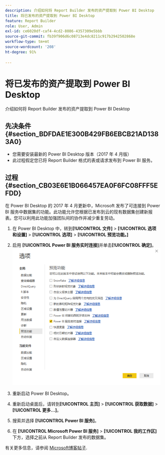 ```yaml
---
description: 介绍如何将 Report Builder 发布的资产提取到 Power BI Desktop
title: 将已发布的资产提取到 Power BI Desktop
feature: Report Builder
role: User, Admin
exl-id: ce6020df-caf4-4cd2-8086-4357309e5bbb
source-git-commit: fb39f906d6c08713e4dc8211c917b2942502868e
workflow-type: tm+mt
source-wordcount: '208'
ht-degree: 91%

---
```


# 将已发布的资产提取到 Power BI Desktop

介绍如何将 Report Builder 发布的资产提取到 Power BI Desktop

## 先决条件 {#section_BDFDAE1E300B429FB6EBCB21AD1383A0}

* 您需要安装最新的 Power BI Desktop 版本（2017 年 4 月版）
* 此过程假定您已将 Report Builder 格式的表或请求发布到 Power BI 服务。

## 过程 {#section_CB03E6E1B066457EA0F6FC08FFF5EFDD}

在 Power BI Desktop 的 2017 年 4 月更新中，Microsoft 发布了可连接到 Power BI 服务中数据集的功能。此功能允许您根据已发布到云的现有数据集创建新报表。您可以利用此功能加强团队间的协作并减少重复劳动。

1. 在 Power BI Desktop 中，转到&#x200B;**[!UICONTROL 文件]** > **[!UICONTROL 选项和设置]** > **[!UICONTROL 选项]** > **[!UICONTROL 预览功能。]**
1. 启用 **[!UICONTROL Power BI 服务实时连接]**&#x200B;并单击&#x200B;**[!UICONTROL 确定]**。![单击“Power BI服务实时连接”，然后单击“确定”。 ](assets/bi-preview-features.png)

1. 重新启动 Power BI Desktop。
1. 重新启动桌面后，请转到&#x200B;**[!UICONTROL 主页]** > **[!UICONTROL 获取数据]** > **[!UICONTROL 更多...]**。
1. 搜索并选择 **[!UICONTROL Power BI 服务]**。
1. 在 **[!UICONTROL Microsoft Power BI 服务]** > **[!UICONTROL 我的工作区]**&#x200B;下方，选择之前从 Report Builder 发布的数据集。

有关更多信息，请参阅 [Microsoft博客帖子](https://powerbi.microsoft.com/zh-cn/blog/connecting-to-datasets-in-the-power-bi-service-from-desktop/).
